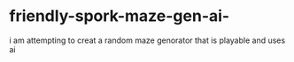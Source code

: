 # friendly-spork-maze-gen-ai-
i am attempting to creat a random maze genorator that is playable and uses ai
